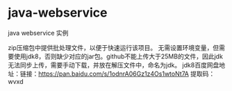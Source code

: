 # java-webservice
java webservice 实例

zip压缩包中提供批处理文件，以便于快速运行该项目。
无需设置环境变量，但需要使用jdk8，否则缺少对应的jar包。github不能上传大于25MB的文件，因此jdk无法同步上传，需要手动下载，并放在解压文件中，命名为jdk。
jdk8百度网盘地址：链接：https://pan.baidu.com/s/1odnrA06Gz1z4Os1wtoNt7A 提取码：wvxd
